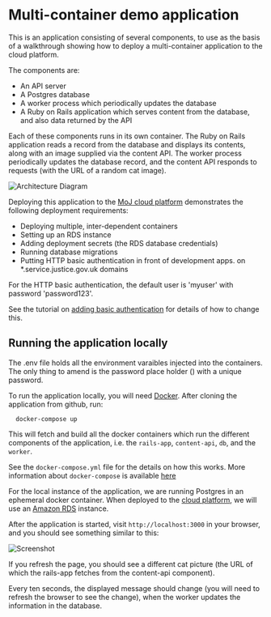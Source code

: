 # Multi-container demo application

This is an application consisting of several components, to use as the basis of a walkthrough showing how to deploy a multi-container application to the cloud platform.

The components are:

* An API server
* A Postgres database
* A worker process which periodically updates the database
* A Ruby on Rails application which serves content from the database, and also data returned by the API

Each of these components runs in its own container. The Ruby on Rails application reads a record from the database and displays its contents, along with an image supplied via the content API. The worker process periodically updates the database record, and the content API responds to requests (with the URL of a random cat image).

![Architecture Diagram](https://raw.githubusercontent.com/ministryofjustice/cloud-platform-multi-container-demo-app/master/docs/architecture-diagram.png)

Deploying this application to the [MoJ cloud platform][cloudplatform] demonstrates the following deployment requirements:

* Deploying multiple, inter-dependent containers
* Setting up an RDS instance
* Adding deployment secrets (the RDS database credentials)
* Running database migrations
* Putting HTTP basic authentication in front of development apps. on *.service.justice.gov.uk domains

For the HTTP basic authentication, the default user is 'myuser' with password 'password123'.

See the tutorial on [adding basic authentication] for details of how to change this.

## Running the application locally

The .env file holds all the environment varaibles injected into the containers. The only thing to amend is
the password place holder (<ADD-PASSWORD-HERE>) with a unique password. 

To run the application locally, you will need [Docker][docker]. After cloning the application from github, run:

      docker-compose up

This will fetch and build all the docker containers which run the different components of the application, i.e. the `rails-app`, `content-api`, `db`, and the `worker`.

See the `docker-compose.yml` file for the details on how this works. More information about `docker-compose` is available [here][docker-compose]

For the local instance of the application, we are running Postgres in an ephemeral docker container. When deployed to the [cloud platform][cloudplatform], we will use an [Amazon RDS][rds] instance.

After the application is started, visit `http://localhost:3000` in your browser, and you should see something similar to this:

![Screenshot](https://raw.githubusercontent.com/ministryofjustice/cloud-platform-multi-container-demo-app/master/docs/screenshot.png)

If you refresh the page, you should see a different cat picture (the URL of which the rails-app fetches from the content-api component).

Every ten seconds, the displayed message should change (you will need to refresh the browser to see the change), when the worker updates the information in the database.

[cloudplatform]: https://github.com/ministryofjustice/cloud-platform
[docker]: https://docker.io
[docker-compose]: https://docs.docker.com/compose/
[rds]: https://aws.amazon.com/rds/
[adding basic authentication]: https://user-guide.cloud-platform.service.justice.gov.uk/tasks.html#add-http-basic-authentication
